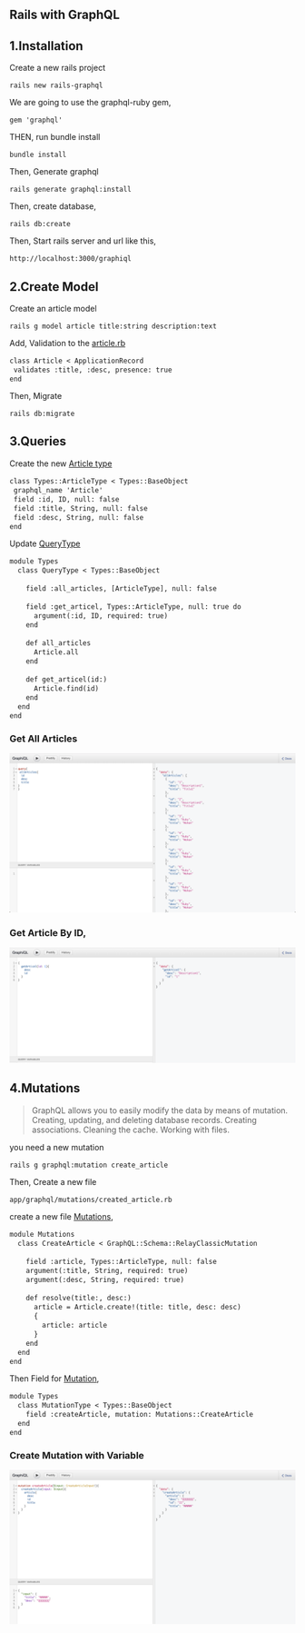 ## Rails with GraphQL

## 1.Installation

Create a new rails project
```
rails new rails-graphql 
```

We are going to use the graphql-ruby gem,
```
gem 'graphql'
```

THEN, run bundle install
```
bundle install
```

Then, Generate graphql
```
rails generate graphql:install
```

Then, create database,
```
rails db:create
```

Then, Start rails server and url like this,
```
http://localhost:3000/graphiql
```

## 2.Create Model

Create an article model
```
rails g model article title:string description:text
```

Add, Validation to the [article.rb](article.rb)
```
class Article < ApplicationRecord
 validates :title, :desc, presence: true
end
```

Then, Migrate
```
rails db:migrate
```

## 3.Queries

Create the new [Article type](article_type.rb)
```
class Types::ArticleType < Types::BaseObject
 graphql_name 'Article'
 field :id, ID, null: false
 field :title, String, null: false
 field :desc, String, null: false
end
```

Update [QueryType](query_type.rb)
```
module Types
  class QueryType < Types::BaseObject
    
    field :all_articles, [ArticleType], null: false

    field :get_articel, Types::ArticleType, null: true do
      argument(:id, ID, required: true)
    end

    def all_articles
      Article.all
    end

    def get_articel(id:)
      Article.find(id)
    end
  end
end

```

### Get All Articles
![Screenshot](query.png)

### Get Article By ID,
![Screenshot](article-by-id.png)


## 4.Mutations

>GraphQL allows you to easily modify the data by means of mutation.
>Creating, updating, and deleting database records.
>Creating associations.
>Cleaning the cache.
>Working with files.


you need a new mutation
```
rails g graphql:mutation create_article
```

Then, Create a new file

```
app/graphql/mutations/created_article.rb
``` 

create a new file [Mutations](created_article.rb),
```
module Mutations
  class CreateArticle < GraphQL::Schema::RelayClassicMutation

    field :article, Types::ArticleType, null: false
    argument(:title, String, required: true)
    argument(:desc, String, required: true)

    def resolve(title:, desc:)
      article = Article.create!(title: title, desc: desc)
      {
        article: article
      }
    end
  end
end
```

Then Field for [Mutation](mutation_type.rb),
```
module Types
  class MutationType < Types::BaseObject
    field :createArticle, mutation: Mutations::CreateArticle
  end
end

```

### Create Mutation with Variable
![Screenshot](create-article.png)


